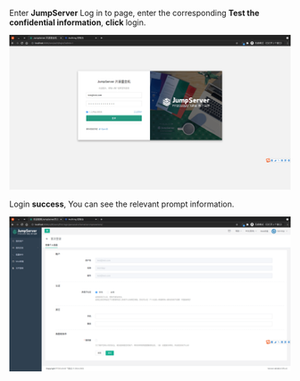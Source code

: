 <IntegrationDetailCard :title="`Use ${$localeConfig.brandName} login JumpServer`">

Enter **JumpServer** Log in to page, enter the corresponding **Test the confidential information**, **click** login.

<img src="../../images/integration/ldap-jumpserver/3-1.png" class="md-img-padding" />

Login **success**, You can see the relevant prompt information.

<img src="../../images/integration/ldap-jumpserver/3-2.png" class="md-img-padding" />

</IntegrationDetailCard>
